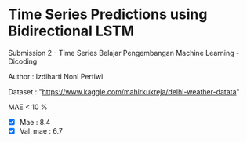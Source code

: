 # Time Series Predictions using Bidirectional LSTM
Submission 2 - Time Series Belajar Pengembangan Machine Learning - Dicoding

Author : Izdiharti Noni Pertiwi

Dataset : "https://www.kaggle.com/mahirkukreja/delhi-weather-datata"

MAE < 10 %

- [x] Mae : 8.4
- [x] Val_mae : 6.7
